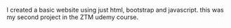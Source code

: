 I created a basic website using just html, bootstrap and javascript. this was my second project in the ZTM udemy course. 
